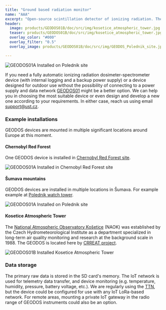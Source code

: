 ```yaml
---
title: "Ground based radiation monitor"
name: "AAA"
excerpt: "Open-source scintillation detector of ionizing radiation. The device can be further modified according to specific requirements. The character of its construction makes it especially suitable for placement into mountains for in-field measurements"
header:
  image: products/GEODOS01B/doc/src/img/kosetice_atmospheric_tower.jpg
  teaser: products/GEODOS01B/doc/src/img/kosetice_atmospheric_tower.jpg
  overlay_color: "#000"
  overlay_filter: "0.5"
  overlay_image: products/GEODOS01B/doc/src/img/GEODOS_Polednik_site.jpg

---
```


![GEODOS01A Installed on Polednik site](./doc/src/img/GEODOS_Polednik_site.jpg)

If you need a fully automatic ionizing radiation dosimeter-spectrometer device (with internal logging and a backup power supply) or a device designed for outdoor use without the possibility of connecting to a power supply and data network [GEODOS01](https://github.com/UniversalScientificTechnologies/GEODOS01) might be a better option. We can help you in choosing the most suitable device or even design and develop a new one according to your requirements. In either case, reach us using email [support@ust.cz](mailto:support@ust.cz).

### Example installations

GEODOS devices are mounted in multiple significant locations around Europe at this moment.

#### Chernobyl Red Forest

One GEODOS device is installed in [Chernobyl Red Forest site](https://en.wikipedia.org/wiki/Red_Forest).

![GEODOS01A Installed in Chernobyl Red Forest site](./doc/src/img/GEODOS_Chernobyl_redforest_site.jpg "GEODOS01A Installed in Chernobyl Red Forest site")

#### Šumava mountains

GEODOS devices are installed in multiple locations in Šumava. For example example at [Polednik watch tower](https://cs.wikipedia.org/wiki/Poledn%C3%ADk_(%C5%A0umava)).

![GEODOS01A Installed on Polednik site](./doc/src/img/GEODOS_Polednik_site.jpg)

#### Kosetice Atmospheric Tower

The [National Atmospheric Observatory Košetice](https://actris-ri.cz/) (NAOK) was established by the Czech Hydrometeorological Institute as a department specialized in long-term air quality monitoring and research at the background scale in 1988. The GEODOS is located here by [CRREAT project](http://www.ujf.cas.cz/en/research-development/large-research-infrastructures-and-centres/crreat/objectives/).

![GEODOS01B Installed Kosetice Atmospheric Tower](./doc/src/img/kosetice_atmospheric_tower.jpg)

### Data storage

The primary raw data is stored in the SD card's memory. The IoT network is used for telemetry data transfer, and device monitoring (e.g. temperature, humidity, pressure, battery voltage, etc.). We are regularly using the [TTN](https://www.thethingsnetwork.org/), but the device could be configured for use with any IoT LoRa-based network.
For remote areas, mounting a private IoT gateway in the radio range of GEODOS instruments could also be an option.
